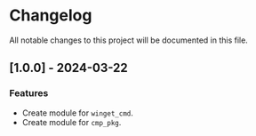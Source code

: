 # Changelog

All notable changes to this project will be documented in this file.

## [1.0.0] - 2024-03-22

### Features

- Create module for `winget_cmd`.
- Create module for `cmp_pkg`.

